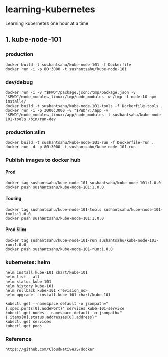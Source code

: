 # learning-kubernetes
Learning kubernetes one hour at a time

## 1. kube-node-101
### production
    docker build -t sushantsahu/kube-node-101 -f Dockerfile
    docker run -i -p 80:3000 -t sushantsahu/kube-node-101

### dev/debug
    docker run -i -v "$PWD"/package.json:/tmp/package.json -v "$PWD"/node_modules_linux:/tmp/node_modules -w /tmp -t node:10 npm install</
    docker build -t sushantsahu/kube-node-101-tools -f Dockerfile-tools .
    docker run -i -p 3000:3000 -v "$PWD"/:/app -v "$PWD"/node_modules_linux:/app/node_modules -t sushantsahu/kube-node-101-tools /bin/run-dev

### production:slim
    docker build -t sushantsahu/kube-node-101-run -f Dockerfile-run .
    docker run -d -p 80:3000 -t sushantsahu/kube-node-101-run

### Publish images to docker hub

#### Prod
    docker tag sushantsahu/kube-node-101 sushantsahu/kube-node-101:1.0.0
    docker push sushantsahu/kube-node-101:1.0.0


#### Tooling
    docker tag sushantsahu/kube-node-101-tools sushantsahu/kube-node-101-tools:1.0.0
    docker push sushantsahu/kube-node-101:1.0.0

#### Prod Slim
    docker tag sushantsahu/kube-node-101-run sushantsahu/kube-node-101-run:1.0.0
    docker push sushantsahu/kube-node-101-run:1.0.0

### kubernetes: helm
    helm install kube-101 chart/kube-101
    helm list --all
    helm status kube-101
    helm history kube-101
    helm rollback kube-101 <revision_no>
    helm upgrade --install kube-101 chart/kube-101

    kubectl get --namespace default -o jsonpath="{.spec.ports[0].nodePort}" services kube-101-service
    kubectl get nodes --namespace default -o jsonpath="{.items[0].status.addresses[0].address}"
    kubectl get services
    kubectl get pods

    

### Reference
    https://github.com/CloudNativeJS/docker